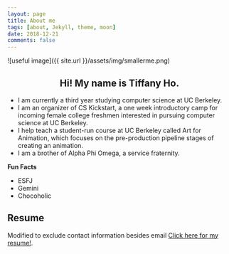 ```yaml
---
layout: page
title: About me
tags: [about, Jekyll, theme, moon]
date: 2018-12-21
comments: false
---
```

    
![useful image]({{ site.url }}/assets/img/smallerme.png)
## <center>Hi! My name is Tiffany Ho.</center>

* I am currently a third year studying computer science at UC Berkeley.
* I am an organizer of CS Kickstart, a one week introductory camp for incoming female college freshmen interested in pursuing computer science at UC Berkeley.
* I help teach a student-run course at UC Berkeley called Art for Animation, which focuses on the pre-production pipeline stages of creating an animation.
* I am a brother of Alpha Phi Omega, a service fraternity.

**Fun Facts**
* ESFJ 
* Gemini
* Chocoholic

## Resume
Modified to exclude contact information besides email
[Click here for my resume!](WebsiteResume.pdf).

